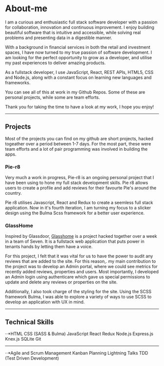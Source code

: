 # About-me

I am a curious and enthusiastic full stack software developer with a passion for collaboration, innovation and continuous improvement. I enjoy building beautiful software that is intuitive and accessible, while solving real problems and presenting data in a digestible manner.

With a background in financial services in both the retail and investment spaces, I have now turned to my true passion of software development. I am looking for the perfect opportunity to grow as a developer, and utilise my past experiences to deliver amazing products.

As a fullstack developer, I use JavaScript, React, REST APIs, HTML5, CSS and Node.js, along with a constant focus on learning new languages and frameworks.

You can see all of this at work in my Github Repos. Some of these are personal projects, while some are team efforts. 

Thank you for taking the time to have a look at my work, I hope you enjoy!
___

## Projects

Most of the projects you can find on my github are short projects, hacked togeather over a period between 1-7 days. For the most part, these were team efforts and a lot of pair programming was involved in building the apps. 

### Pie-r8

Very much a work in progress, Pie-r8 is an ongoing personal project that I have been using to hone my full stack development skills. Pie r8 allows users to create a profile and add reviews for their favourte Pie's around the country. 

Pie r8 utilises Javascript, React and Redux to create a seemless full stack application. Now in it's fourth iteration, I am turning my focus to a slicker design using the Bulma Scss framework for a better user experience. 

### GlassHome

Inspired by Glassdoor, [Glasshome](https://glasshome.herokuapp.com/#/) is a project hacked together over a week in a team of Seven. It is a fullstack web application that puts power in tenants hands by letting them have a voice.

For this project, I felt that it was vital for us to have the power to audit any reviews that are added to the site. For this reason,. my main contribution to the project was to develop an Admin portal, where we could see metrics for recently added reviews, properties and users. Most importantly, I developed an Admin login using authenticare which gave us special permissions to update and delete any reviews or properties on the site.

Additionally, I also took charge of the styling for the site. Using the SCSS framework Bulma, I was able to explore a variety of ways to use SCSS to develop an application with UX in mind.

___

## Technical Skills

⋅⋅*HTML
CSS (SASS & Bulma)
JavaScript
React
Redux
Node.js
Express.js
Knex.js
SQLite
Git

___


⋅⋅*Agile and Scrum Management
Kanban Planning
Lightning Talks
TDD (Test Driven Development)
